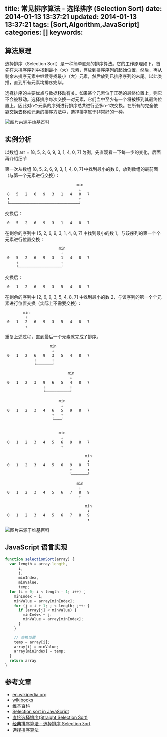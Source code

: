 title: 常见排序算法 - 选择排序 (Selection Sort)
date: 2014-01-13 13:37:21
updated: 2014-01-13 13:37:21
tags: [Sort,Algorithm,JavaScript]
categories: []
keywords:
---
## 算法原理 ##
选择排序（Selection Sort）是一种简单直观的排序算法。它的工作原理如下，首先在未排序序列中找到最小（大）元素，存放到排序序列的起始位置，然后，再从剩余未排序元素中继续寻找最小（大）元素，然后放到已排序序列的末尾。以此类推，直到所有元素均排序完毕。

选择排序的主要优点与数据移动有关。如果某个元素位于正确的最终位置上，则它不会被移动。选择排序每次交换一对元素，它们当中至少有一个将被移到其最终位置上，因此对n个元素的序列进行排序总共进行至多n-1次交换。在所有的完全依靠交换去移动元素的排序方法中，选择排序属于非常好的一种。

![图片来源于维基百科](http://bubkoo.qiniudn.com/selection_sort_animation.gif)

<!--more-->
## 实例分析 ##
以数组 arr = [8, 5, 2, 6, 9, 3, 1, 4, 0, 7] 为例，先直观看一下每一步的变化，后面再介绍细节

第一次从数组 [8, 5, 2, 6, 9, 3, 1, 4, 0, 7] 中找到最小的数 0，放到数组的最前面（与第一个元素进行交换）：

``` html
                                min
                                 ↓
 8   5   2   6   9   3   1   4   0   7
 ↑                               ↑
 └───────────────────────────────┘
```

交换后：

``` html
 0   5   2   6   9   3   1   4   8   7
```

在剩余的序列中 [5, 2, 6, 9, 3, 1, 4, 8, 7] 中找到最小的数 1，与该序列的第一个个元素进行位置交换：

``` html
                        min
                         ↓
 0   5   2   6   9   3   1   4   8   7
     ↑                   ↑
     └───────────────────┘
```

交换后：

``` html
 0   1   2   6   9   3   5   4   8   7
```

在剩余的序列中 [2, 6, 9, 3, 5, 4, 8, 7] 中找到最小的数 2，与该序列的第一个个元素进行位置交换（实际上不需要交换）：

``` html
        min
         ↓
 0   1   2   6   9   3   5   4   8   7
         ↑
```

重复上述过程，直到最后一个元素就完成了排序。

``` html
                    min
                     ↓
 0   1   2   6   9   3   5   4   8   7
             ↑       ↑
             └───────┘

                            min
                             ↓
 0   1   2   3   9   6   5   4   8   7
                 ↑           ↑
                 └───────────┘

                        min
                         ↓
 0   1   2   3   4   6   5   9   8   7
                     ↑   ↑
                     └───┘


                        min
                         ↓
 0   1   2   3   4   5   6   9   8   7
                         ↑   

                                    min
                                     ↓
 0   1   2   3   4   5   6   9   8   7
                             ↑       ↑
                             └───────┘  

                                min
                                 ↓
 0   1   2   3   4   5   6   7   8   9
                                 ↑      

                                    min
                                     ↓
 0   1   2   3   4   5   6   7   8   9
                                     ↑ 
```


![图片来源于维基百科](http://bubkoo.qiniudn.com/Selection-Sort-Animation.gif)

## JavaScript 语言实现 ##


``` javascript
function selectionSort(array) {
  var length = array.length,
      i,
      j,
      minIndex,
      minValue,
      temp;
  for (i = 0; i < length - 1; i++) {
    minIndex = i;
    minValue = array[minIndex];
    for (j = i + 1; j < length; j++) {
      if (array[j] < minValue) {
        minIndex = j;
        minValue = array[minIndex];
      }
    }

    // 交换位置
    temp = array[i];
    array[i] = minValue;
    array[minIndex] = temp;
  }
  return array
}
```

## 参考文章 ##
- [en.wikipedia.org](http://en.wikipedia.org/wiki/Selection_sort)
- [wikibooks](http://en.wikibooks.org/wiki/Algorithm_Implementation/Sorting/Selection_sort)
- [维基百科](http://zh.wikipedia.org/wiki/%E9%80%89%E6%8B%A9%E6%8E%92%E5%BA%8F)
- [Selection sort in JavaScript](http://techblog.floorplanner.com/post/20528548241/selection-sort-in-javascript)
- [直接选择排序(Straight Selection Sort)](http://student.zjzk.cn/course_ware/data_structure/web/paixu/paixu8.4.1.htm)
- [经典排序算法 - 选择排序 Selection Sort](http://www.cnblogs.com/kkun/archive/2011/11/23/2260281.html)
- [选择排序算法](http://sjjg.js.zwu.edu.cn/SFXX/paixu/paixu6.4.1.html)